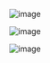 ![image](https://github.com/user-attachments/assets/ed2366d0-2e56-4392-8eb6-ef8576ed8513)

![image](https://github.com/user-attachments/assets/06c9ddda-1461-40de-b67f-e8747d038034)  


![image](https://github.com/user-attachments/assets/d69df7d7-dd7b-446f-8664-f1835d4b0cc4)
